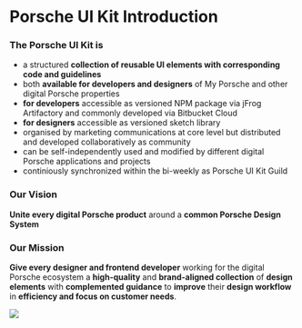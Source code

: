 # Porsche UI Kit Introduction

### The Porsche UI Kit is

* a structured __collection of reusable UI elements with corresponding code and guidelines__
* both __available for developers and designers__ of My Porsche and other digital Porsche properties
* __for developers__ accessible as versioned NPM package via jFrog Artifactory and commonly developed via Bitbucket Cloud
* __for designers__ accessible as versioned sketch library
* organised by marketing communications at core level but distributed and developed collaboratively as community
* can be self-independently used and modified by different digital Porsche applications and projects
* continiously synchronized within the bi-weekly as Porsche UI Kit Guild

### Our Vision

__Unite every digital Porsche product__ around a __common Porsche Design System__

### Our Mission

__Give every designer and frontend developer__ working for the digital Porsche ecosystem
a __high-quality__ and __brand-aligned collection__ of __design elements__ with __complemented guidance__
to __improve__ their __design workflow__ in __efficiency and focus on customer needs__.

![](../../images/porsche-ui-kit-docs/infrastructure.png)

